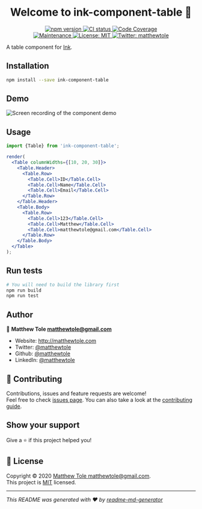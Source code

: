<h1 align="center">Welcome to ink-component-table 👋</h1>
<p align="center">
  <a href="https://www.npmjs.com/package/ink-component-table">
    <img alt="npm version" src="https://img.shields.io/npm/v/ink-component-table.svg?style=for-the-badge&logo=npm">
  </a>
  <a href="https://circleci.com/gh/matthewtole/ink-component-table">
    <img alt="CI status" src="https://img.shields.io/circleci/build/github/matthewtole/ink-component-table?style=for-the-badge&logo=circleci">
  </a>
  <a href="https://codecov.io/gh/matthewtole/ink-component-table">
    <img alt="Code Coverage" src="https://img.shields.io/codecov/c/github/matthewtole/ink-component-table?style=for-the-badge&logo=codecov">
  </a>
  <br />
  <a href="https://github.com/matthewtole/ink-table/graphs/commit-activity">
    <img alt="Maintenance" src="https://img.shields.io/badge/Maintained%3F-yes-green.svg?style=for-the-badge&logo=github" />
  </a>
  <a href="https://github.com/matthewtole/ink-table/blob/master/LICENSE">
    <img alt="License: MIT" src="https://img.shields.io/github/license/matthewtole/ink-component-table?style=for-the-badge&logo=github" />
  </a>
  <a href="https://twitter.com/matthewtole">
    <img alt="Twitter: matthewtole" src="https://img.shields.io/twitter/follow/matthewtole.svg?style=for-the-badge&logo=twitter" />
  </a>
</p>

A table component for [Ink](https://github.com/vadimdemedes/ink).

## Installation

```sh
npm install --save ink-component-table
```

## Demo

![Screen recording of the component demo](https://i.imgur.com/MUv6kru.gif)

## Usage

```jsx
import {Table} from 'ink-component-table';

render(
  <Table columnWidths={[10, 20, 30]}>
    <Table.Header>
      <Table.Row>
        <Table.Cell>ID</Table.Cell>
        <Table.Cell>Name</Table.Cell>
        <Table.Cell>Email</Table.Cell>
      </Table.Row>
    </Table.Header>
    <Table.Body>
      <Table.Row>
        <Table.Cell>123</Table.Cell>
        <Table.Cell>Matthew</Table.Cell>
        <Table.Cell>matthewtole@gmail.com</Table.Cell>
      </Table.Row>
    </Table.Body>
  </Table>
);
```

## Run tests

```sh
# You will need to build the library first
npm run build
npm run test
```

## Author

👤 **Matthew Tole <matthewtole@gmail.com>**

- Website: http://matthewtole.com
- Twitter: [@matthewtole](https://twitter.com/matthewtole)
- Github: [@matthewtole](https://github.com/matthewtole)
- LinkedIn: [@matthewtole](https://linkedin.com/in/matthewtole)

## 🤝 Contributing

Contributions, issues and feature requests are welcome!<br />Feel free to check [issues page](https://github.com/matthewtole/ink-table/issues). You can also take a look at the [contributing guide](https://github.com/matthewtole/ink-table/blob/master/CONTRIBUTING.md).

## Show your support

Give a ⭐️ if this project helped you!

## 📝 License

Copyright © 2020 [Matthew Tole <matthewtole@gmail.com>](https://github.com/matthewtole).<br />
This project is [MIT](https://github.com/matthewtole/ink-table/blob/master/LICENSE) licensed.

---

_This README was generated with ❤️ by [readme-md-generator](https://github.com/kefranabg/readme-md-generator)_
